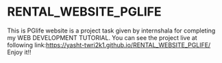 # RENTAL_WEBSITE_PGLIFE
This is PGlife website is a project task given by internshala for completing my WEB DEVELOPMENT TUTORIAL.
You can see the project live at following link:https://yasht-twri2k1.github.io/RENTAL_WEBSITE_PGLIFE/
Enjoy it!!
